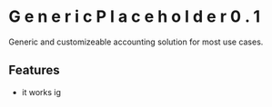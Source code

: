 # G e n e r i c  P l a c e h o l d e r  0 . 1
Generic and customizeable accounting solution for most use cases.

## Features
- it works ig
